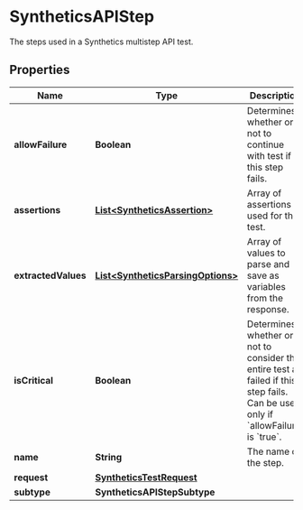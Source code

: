 # SyntheticsAPIStep

The steps used in a Synthetics multistep API test.

## Properties

| Name                | Type                                                                    | Description                                                                                                                                           | Notes      |
| ------------------- | ----------------------------------------------------------------------- | ----------------------------------------------------------------------------------------------------------------------------------------------------- | ---------- |
| **allowFailure**    | **Boolean**                                                             | Determines whether or not to continue with test if this step fails.                                                                                   | [optional] |
| **assertions**      | [**List&lt;SyntheticsAssertion&gt;**](SyntheticsAssertion.md)           | Array of assertions used for the test.                                                                                                                |
| **extractedValues** | [**List&lt;SyntheticsParsingOptions&gt;**](SyntheticsParsingOptions.md) | Array of values to parse and save as variables from the response.                                                                                     | [optional] |
| **isCritical**      | **Boolean**                                                             | Determines whether or not to consider the entire test as failed if this step fails. Can be used only if &#x60;allowFailure&#x60; is &#x60;true&#x60;. | [optional] |
| **name**            | **String**                                                              | The name of the step.                                                                                                                                 |
| **request**         | [**SyntheticsTestRequest**](SyntheticsTestRequest.md)                   |                                                                                                                                                       |
| **subtype**         | **SyntheticsAPIStepSubtype**                                            |                                                                                                                                                       |
